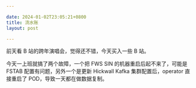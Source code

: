 ```yaml
---

date: 2024-01-02T23:05:21+0800
title: 流水账
layout: post

---
```


前天看 B 站的跨年演唱会，觉得还不错，今天买入一些 B 站。

今天一上班就搞了两个故障，一个把 FWS SIN 的机器重启后起不来了，可能是 FSTAB 配置有问题，另外一个是更新 Hickwall Kafka 集群配置后，operator 直接重启了 POD，导致一天都在做数据复制。
